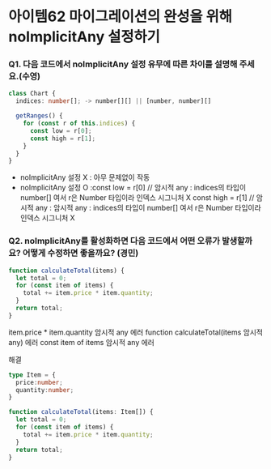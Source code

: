 # 아이템62 마이그레이션의 완성을 위해 noImplicitAny 설정하기

### Q1. 다음 코드에서 noImplicitAny 설정 유무에 따른 차이를 설명해 주세요.(수영)

```ts
class Chart {
  indices: number[]; -> number[][] || [number, number][]

  getRanges() {
    for (const r of this.indices) {
      const low = r[0];
      const high = r[1];
    }
  }
}
```
- noImplicitAny 설정 X : 아무 문제없이 작동
- noImplicitAny 설정 O :const low = r[0] // 암시적 any : indices의 타입이 number[] 여서 r은 Number 타입이라 인덱스 시그니처 X
                        const high = r[1] // 암시적 any : 암시적 any : indices의 타입이 number[] 여서 r은 Number 타입이라 인덱스 시그니처 X
                     
### Q2. noImplicitAny를 활성화하면 다음 코드에서 어떤 오류가 발생할까요? 어떻게 수정하면 좋을까요? (경민)

```ts
function calculateTotal(items) {
  let total = 0;
  for (const item of items) {
    total += item.price * item.quantity;
  }
  return total;
}
```
item.price * item.quantity  암시적 any 에러 
function calculateTotal(items 암시적 any) 에러
const item of items 암시적 any 에러

해결
```ts
type Item = {
  price:number;
  quantity:number;
}

function calculateTotal(items: Item[]) {
  let total = 0;
  for (const item of items) {
    total += item.price * item.quantity;
  }
  return total;
}
```


